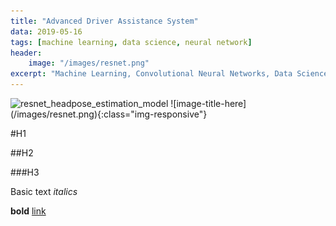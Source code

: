 ```yaml
---
title: "Advanced Driver Assistance System"
data: 2019-05-16
tags: [machine learning, data science, neural network]
header:
    image: "/images/resnet.png"
excerpt: "Machine Learning, Convolutional Neural Networks, Data Science"
---
```


<img src="{{  site.url }}{{ site.base.url }} /images/resnet.png" alt="resnet_headpose_estimation_model"/>
![image-title-here](/images/resnet.png){:class="img-responsive"}




#H1 

##H2

###H3

Basic text
*italics*

**bold**
[link](https://github.com/kafura0)